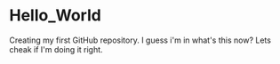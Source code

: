 # Hello_World
Creating my first GitHub repository.
I guess i'm in what's this now?
Lets cheak if I'm doing it right.
